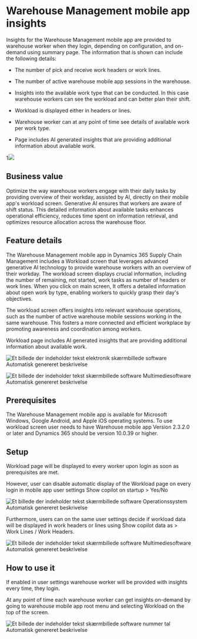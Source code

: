 ﻿# Warehouse Management mobile app insights

Insights for the Warehouse Management mobile app are provided to warehouse worker when they login, depending on configuration, and on-demand using summary page. The information that is shown can include the following details:

-   The number of pick and receive work headers or work lines.

-   The number of active warehouse mobile app sessions in the warehouse.

-   Insights into the available work type that can be conducted. In this case warehouse workers can see the workload and can better plan their shift.

-   Workload is displayed either in headers or lines.

-   Warehouse worker can at any point of time see details of available work per work type.

-   Page includes AI generated insights that are providing additional information about available work.

1![](media/image1.png)

## Business value

Optimize the way warehouse workers engage with their daily tasks by providing overview of their workday, assisted by AI, directly on their mobile app's workload screen. Generative AI ensures that workers are aware of shift status. This detailed information about available tasks enhances operational efficiency, reduces time spent on information retrieval, and optimizes resource allocation across the warehouse floor.

## Feature details

The Warehouse Management mobile app in Dynamics 365 Supply Chain Management includes a Workload screen that leverages advanced generative AI technology to provide warehouse workers with an overview of their workday. The workload screen displays crucial information, including the number of remaining, not started, work tasks as number of headers or work lines. When you click on main screen, It offers a detailed information about open work by type, enabling workers to quickly grasp their day's objectives.

The workload screen offers insights into relevant warehouse operations, such as the number of active warehouse mobile sessions working in the same warehouse. This fosters a more connected and efficient workplace by promoting awareness and coordination among workers.

Workload page includes AI generated insights that are providing additional information about available work.

![Et billede  der indeholder tekst  elektronik  skærmbillede  software Automatisk genereret beskrivelse](media/image2.png)

![Et billede  der indeholder tekst  skærmbillede  software  Multimediesoftware Automatisk genereret beskrivelse](media/image3.png)

## Prerequisites

The Warehouse Management mobile app is available for Microsoft Windows, Google Android, and Apple iOS operating systems. To use workload screen user needs to have Warehouse mobile app Version 2.3.2.0 or later and Dynamics 365 should be version 10.0.39 or higher.

## Setup 

Workload page will be displayed to every worker upon login as soon as prerequisites are met.

However, user can disable automatic display of the Workload page on every login in mobile app user settings Show copilot on startup &gt; Yes/No

![Et billede  der indeholder tekst  skærmbillede  software  Operationssystem Automatisk genereret beskrivelse](media/image4.png)

Furthermore, users can on the same user settings decide if workload data will be displayed in work headers or lines using Show copilot data as &gt; Work Lines / Work Headers.

![Et billede  der indeholder tekst  skærmbillede  software  Multimediesoftware Automatisk genereret beskrivelse](media/image5.png)

## How to use it 

If enabled in user settings warehouse worker will be provided with insights every time, they login.

At any point of time each warehouse worker can get insights on-demand by going to warehouse mobile app root menu and selecting Workload on the top of the screen.

![Et billede  der indeholder tekst  skærmbillede  software  nummer tal Automatisk genereret beskrivelse](media/image6.png)
